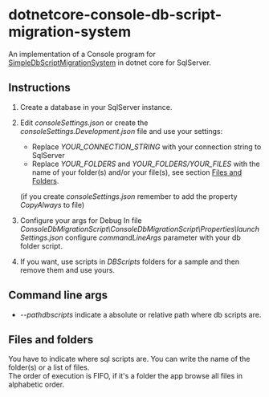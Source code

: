 # dotnetcore-console-db-script-migration-system

An implementation of a Console program for [SimpleDbScriptMigrationSystem](https://github.com/Magicianred/SimpleDbScriptMigrationSystem) in dotnet core for SqlServer.  

## Instructions
1. Create a database in your SqlServer instance.

2. Edit *consoleSettings.json* or create the *consoleSettings.Development.json* file and use your settings:
	- Replace _YOUR_CONNECTION_STRING_ with your connection string to SqlServer
	- Replace *YOUR_FOLDERS* and *YOUR_FOLDERS/YOUR_FILES* with the name of your folder(s) and/or your file(s), see section [Files and Folders](files_and_folders).

	(if you create *consoleSettings.json* remember to add the property *CopyAlways* to file)

3. Configure your args for Debug
In file *ConsoleDbMigrationScript\ConsoleDbMigrationScript\Properties\launchSettings.json* configure *commandLineArgs* parameter with your db folder script.

4. If you want, use scripts in *DBScripts* folders for a sample and then remove them and use yours.  

## Command line args
- *--pathdbscripts* indicate a absolute or relative path where db scripts are.  

## Files and folders
You have to indicate where sql scripts are. You can write the name of the folder(s) or a list of files.  
The order of execution is FIFO, if it's a folder the app browse all files in alphabetic order.  
